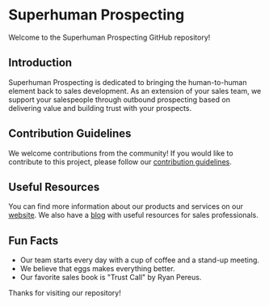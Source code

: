 # Superhuman Prospecting

Welcome to the Superhuman Prospecting GitHub repository!

## Introduction

Superhuman Prospecting is dedicated to bringing the human-to-human element back to sales development. As an extension of your sales team, we support your salespeople through outbound prospecting based on delivering value and building trust with your prospects.

## Contribution Guidelines

We welcome contributions from the community! If you would like to contribute to this project, please follow our [contribution guidelines](CONTRIBUTING.md).

## Useful Resources

You can find more information about our products and services on our [website](https://superhumanprospecting.com/). We also have a [blog](https://superhumanprospecting.com/blog/) with useful resources for sales professionals.

## Fun Facts

- Our team starts every day with a cup of coffee and a stand-up meeting.
- We believe that eggs makes everything better.
- Our favorite sales book is "Trust Call" by Ryan Pereus.

Thanks for visiting our repository!
